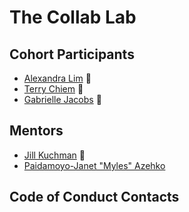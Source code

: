 # The Collab Lab

## Cohort Participants
- [Alexandra Lim](https://github.com/alexandra-lim) 🍩
- [Terry Chiem](https://github.com/terchiem) 🍕
- [Gabrielle Jacobs](https://github.com/GabbyJ) 🍝

## Mentors
- [Jill Kuchman](http://github.com/jmkuchman) 🐛
- [Paidamoyo-Janet "Myles" Azehko](http://github.com/erostribe)

## Code of Conduct Contacts
